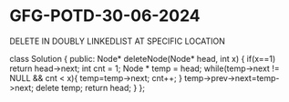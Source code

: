 # GFG-POTD-30-06-2024
DELETE IN DOUBLY LINKEDLIST AT SPECIFIC LOCATION


class Solution {
  public:
    Node* deleteNode(Node* head, int x) {
        if(x==1) return head->next;
        int cnt = 1;
        Node * temp = head;
        while(temp->next != NULL && cnt < x){
            temp=temp->next;
            cnt++;
        }
        temp->prev->next=temp->next;
        delete temp;
        return head;
    }
};
